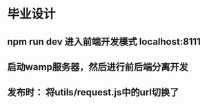 ﻿# 毕业设计

## npm run dev 进入前端开发模式 localhost:8111

## 启动wamp服务器，然后进行前后端分离开发

## 发布时： 将utils/request.js中的url切换了